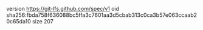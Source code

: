 version https://git-lfs.github.com/spec/v1
oid sha256:fbda758f636088bc5ffa3c7601aa3d5cbab313c0ca3b57e063ccaab20c65da10
size 207
